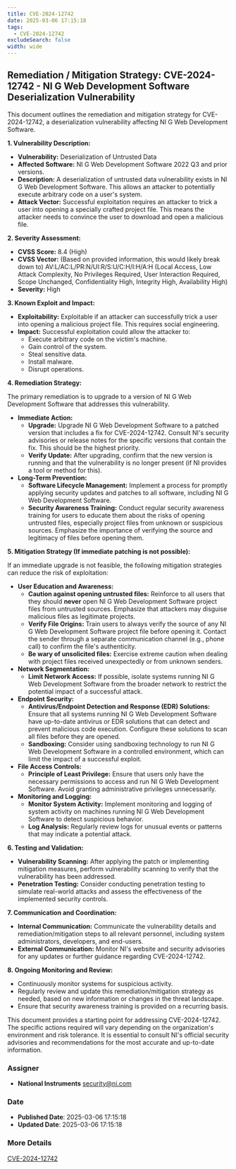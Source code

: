 ```yaml
---
title: CVE-2024-12742
date: 2025-03-06 17:15:18
tags:
  - CVE-2024-12742
excludeSearch: false
width: wide
---
```


## Remediation / Mitigation Strategy: CVE-2024-12742 - NI G Web Development Software Deserialization Vulnerability

This document outlines the remediation and mitigation strategy for CVE-2024-12742, a deserialization vulnerability affecting NI G Web Development Software.

**1. Vulnerability Description:**

*   **Vulnerability:** Deserialization of Untrusted Data
*   **Affected Software:** NI G Web Development Software 2022 Q3 and prior versions.
*   **Description:** A deserialization of untrusted data vulnerability exists in NI G Web Development Software.  This allows an attacker to potentially execute arbitrary code on a user's system.
*   **Attack Vector:** Successful exploitation requires an attacker to trick a user into opening a specially crafted project file.  This means the attacker needs to convince the user to download and open a malicious file.

**2. Severity Assessment:**

*   **CVSS Score:** 8.4 (High)
*   **CVSS Vector:** (Based on provided information, this would likely break down to) AV:L/AC:L/PR:N/UI:R/S:U/C:H/I:H/A:H  (Local Access, Low Attack Complexity, No Privileges Required, User Interaction Required, Scope Unchanged, Confidentiality High, Integrity High, Availability High)
*   **Severity:** High

**3. Known Exploit and Impact:**

*   **Exploitability:** Exploitable if an attacker can successfully trick a user into opening a malicious project file. This requires social engineering.
*   **Impact:** Successful exploitation could allow the attacker to:
    *   Execute arbitrary code on the victim's machine.
    *   Gain control of the system.
    *   Steal sensitive data.
    *   Install malware.
    *   Disrupt operations.

**4. Remediation Strategy:**

The primary remediation is to upgrade to a version of NI G Web Development Software that addresses this vulnerability.

*   **Immediate Action:**
    *   **Upgrade:** Upgrade NI G Web Development Software to a patched version that includes a fix for CVE-2024-12742.  Consult NI's security advisories or release notes for the specific versions that contain the fix. This should be the highest priority.
    *   **Verify Update:** After upgrading, confirm that the new version is running and that the vulnerability is no longer present (if NI provides a tool or method for this).
*   **Long-Term Prevention:**
    *   **Software Lifecycle Management:** Implement a process for promptly applying security updates and patches to all software, including NI G Web Development Software.
    *   **Security Awareness Training:**  Conduct regular security awareness training for users to educate them about the risks of opening untrusted files, especially project files from unknown or suspicious sources. Emphasize the importance of verifying the source and legitimacy of files before opening them.

**5. Mitigation Strategy (If immediate patching is not possible):**

If an immediate upgrade is not feasible, the following mitigation strategies can reduce the risk of exploitation:

*   **User Education and Awareness:**
    *   **Caution against opening untrusted files:**  Reinforce to all users that they should **never** open NI G Web Development Software project files from untrusted sources.  Emphasize that attackers may disguise malicious files as legitimate projects.
    *   **Verify File Origins:** Train users to always verify the source of any NI G Web Development Software project file before opening it.  Contact the sender through a separate communication channel (e.g., phone call) to confirm the file's authenticity.
    *   **Be wary of unsolicited files:** Exercise extreme caution when dealing with project files received unexpectedly or from unknown senders.
*   **Network Segmentation:**
    *   **Limit Network Access:** If possible, isolate systems running NI G Web Development Software from the broader network to restrict the potential impact of a successful attack.
*   **Endpoint Security:**
    *   **Antivirus/Endpoint Detection and Response (EDR) Solutions:** Ensure that all systems running NI G Web Development Software have up-to-date antivirus or EDR solutions that can detect and prevent malicious code execution. Configure these solutions to scan all files before they are opened.
    *   **Sandboxing:** Consider using sandboxing technology to run NI G Web Development Software in a controlled environment, which can limit the impact of a successful exploit.
*   **File Access Controls:**
    *   **Principle of Least Privilege:**  Ensure that users only have the necessary permissions to access and run NI G Web Development Software.  Avoid granting administrative privileges unnecessarily.
*   **Monitoring and Logging:**
    *   **Monitor System Activity:** Implement monitoring and logging of system activity on machines running NI G Web Development Software to detect suspicious behavior.
    *   **Log Analysis:** Regularly review logs for unusual events or patterns that may indicate a potential attack.

**6. Testing and Validation:**

*   **Vulnerability Scanning:** After applying the patch or implementing mitigation measures, perform vulnerability scanning to verify that the vulnerability has been addressed.
*   **Penetration Testing:** Consider conducting penetration testing to simulate real-world attacks and assess the effectiveness of the implemented security controls.

**7. Communication and Coordination:**

*   **Internal Communication:**  Communicate the vulnerability details and remediation/mitigation steps to all relevant personnel, including system administrators, developers, and end-users.
*   **External Communication:**  Monitor NI's website and security advisories for any updates or further guidance regarding CVE-2024-12742.

**8. Ongoing Monitoring and Review:**

*   Continuously monitor systems for suspicious activity.
*   Regularly review and update this remediation/mitigation strategy as needed, based on new information or changes in the threat landscape.
*   Ensure that security awareness training is provided on a recurring basis.

This document provides a starting point for addressing CVE-2024-12742.  The specific actions required will vary depending on the organization's environment and risk tolerance.  It is essential to consult NI's official security advisories and recommendations for the most accurate and up-to-date information.

### Assigner
- **National Instruments** <security@ni.com>

### Date
- **Published Date**: 2025-03-06 17:15:18
- **Updated Date**: 2025-03-06 17:15:18

### More Details
[CVE-2024-12742](https://www.cvedetails.com/cve/CVE-2024-12742)